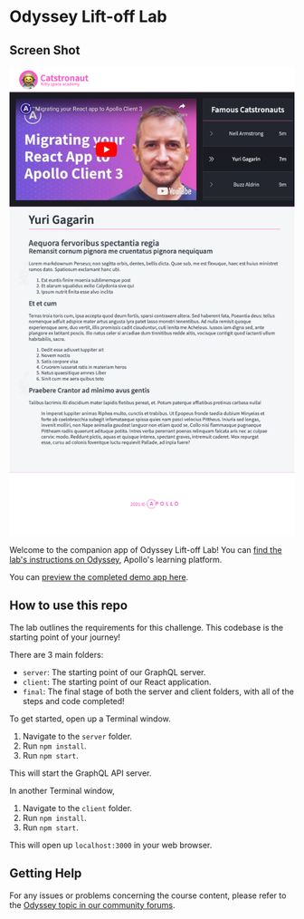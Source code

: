 # Odyssey Lift-off Lab

## Screen Shot

<img src="./screen-shot.png"/>

Welcome to the companion app of Odyssey Lift-off Lab! You can [find the lab's instructions on Odyssey](https://odyssey.apollographql.com/lift-off-lab), Apollo's learning platform.

You can [preview the completed demo app here](https://lift-off-client-demo.netlify.app/).

## How to use this repo

The lab outlines the requirements for this challenge. This codebase is the starting point of your journey!

There are 3 main folders:

- `server`: The starting point of our GraphQL server.
- `client`: The starting point of our React application.
- `final`: The final stage of both the server and client folders, with all of the steps and code completed!

To get started, open up a Terminal window.

1. Navigate to the `server` folder.
1. Run `npm install`.
1. Run `npm start`.

This will start the GraphQL API server.

In another Terminal window,

1. Navigate to the `client` folder.
1. Run `npm install`.
1. Run `npm start`.

This will open up `localhost:3000` in your web browser.

## Getting Help

For any issues or problems concerning the course content, please refer to the [Odyssey topic in our community forums](https://community.apollographql.com/tags/c/help/6/odyssey).

